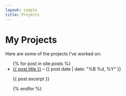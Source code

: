 ```yaml
---
layout: simple
title: Projects
---
```


# My Projects  

Here are some of the projects I’ve worked on:

<ul>
  {% for post in site.posts %}
    <li>
      <a href="{{ post.url }}">{{ post.title }}</a> – {{ post.date | date: "%B %d, %Y" }}
      <p>{{ post.excerpt }}</p>
    </li>
  {% endfor %}
</ul>
